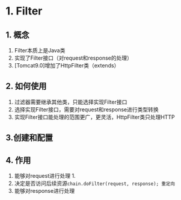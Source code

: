 # 1. Filter
## 1. 概念
1. Filter本质上是Java类
2. 实现了Filter接口（对request和response的处理）
3. [Tomcat9.0]增加了HttpFilter类（extends）
## 2. 如何使用
1. 过滤器需要继承其他类，只能选择实现Filter接口
2. 选择实现Filter接口，需要对request和response进行类型转换
3. 实现Filter接口能处理的范围更广，更灵活，HttpFilter类只处理HTTP
## 3.创建和配置

## 4. 作用
1. 能够对request进行处理
	1. 
2. 决定是否访问后续资源```chain.doFilter(request, response); 重定向```
3. 能够对response进行处理